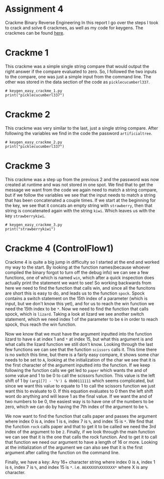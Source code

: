 # Assignment 4
Crackme Binary Reverse Engineering
In this report I go over the steps I took to crack and solve 6 crackmes, as well as my code for keygens. The crackmes can be found [here](https://github.com/tolvumadur/Reverse-Engineering-Class/blob/main/Spring24/Assignments/Assignment4.md).

# Crackme 1
This crackme was a simple single string compare that would output the right answer if the compare evaluated to zero. So, I followed the two inputs to the compare, one was just a simple input from the command line. The other was stored in the data section of the code as `picklecucumberl337`.
~~~
# keygen_easy_crackme_1.py
print("picklecucumberl337")
~~~

# Crackme 2
This crackme was very similar to the last, just a single string compare. After following the variables we find in the code the password `artificialtree`.
~~~
# keygen_easy_crackme_2.py
print("picklecucumberl337")
~~~

# Crackme 3
This crackme was a step up from the previous 2 and the password was now created at runtime and was not stored in one spot. We find that to get the message we want from the code we again need to match a string compare, but if we follow the variables we see that the input needs to match a string that has been concatenated a couple times. If we start at the beginning for the key, we see that it concats an empty string with `strawberry`, then that string is concatenated again with the string `kiwi`. Which leaves us with the key `strawberrykiwi`.
~~~
# keygen_easy_crackme_3.py
print("strawberrykiwi")
~~~

# Crackme 4 (ControlFlow1)
Crackme 4 is quite a big jump in difficulty so I started at the end and worked my way to the start. By looking at the function names(because whoever compiled the binary forgot to turn off the debug info) we can see a few functions, one of which is named `win`, which after a quick inspection does actually print the statement we want to see! So working backwards from here we need to find the function that calls win, and since all the funcitons are short this is easy to do, and leads us to the function `spock`. Spock contains a switch statement on the 15th index of a parameter (which is input, but we don't know this yet), and for us to reach the win function we need the 15th index to be `*`. Now we need to find the function that calls spock, which is `lizard`. Taking a look at lizard we see another switch statement, which we need index 1 of the parameter to be `6` in order to reach spock, thus reach the win function. 

Now we know that we must have the argument inputted into the function lizard to have `6` at index 1 and `*` at index 15, but what this argument is and what calls the lizard function we still don't know. Looking through the last few functions we can see that the function `scissors` calls it. This time there is no switch this time, but there is a fairly easy compare, it shows some char needs to be set to `A`, looking at the initialization of the char we see that it is the first character of the argument inputted into the function. If we keep following the function calls we get led to `paper` which wants the and of some value and 1 to be 0 to call the scissors function. This value is the left shift of 1 by `(arg1[7] - '%') & 0b00111111` which seems complicated, but since we want this value to equate to 1 to call the scissors function we just want this to evaluate to 0. If this equation evaluates to 0 then the left shift wont do anything and will leave 1 as the final value. If we want the and of two numbers to be 0, the easiest way is to have one of the numbers to be zero, which we can do by having the 7th index of the argument to be `%`. 

We now want to find the function that calls paper and passes the argument where index 0 is `A`, index 1 is `6`, index 7 is `%`, and index 15 is `*`. We find that the function `rock` calls paper and that to get it to be called we need the 3rd index of the argument to be `2`. Finally, if we look through the main function we can see that it is the one that calls the rock function. And to get it to call that function we need our argument to have a length of 16 or more. Looking at the initialization of the argument we can also see that it is the first argument after calling the function on the command line. 

Finally, we have a key: 
Any 16+ character string where index 0 is `A`, index 1 is `6`, index 7 is `%`, and index 15 is `*`. i.e. `A6XXXXX%XXXXXXX*` where X is any character.

~~~

~~~

